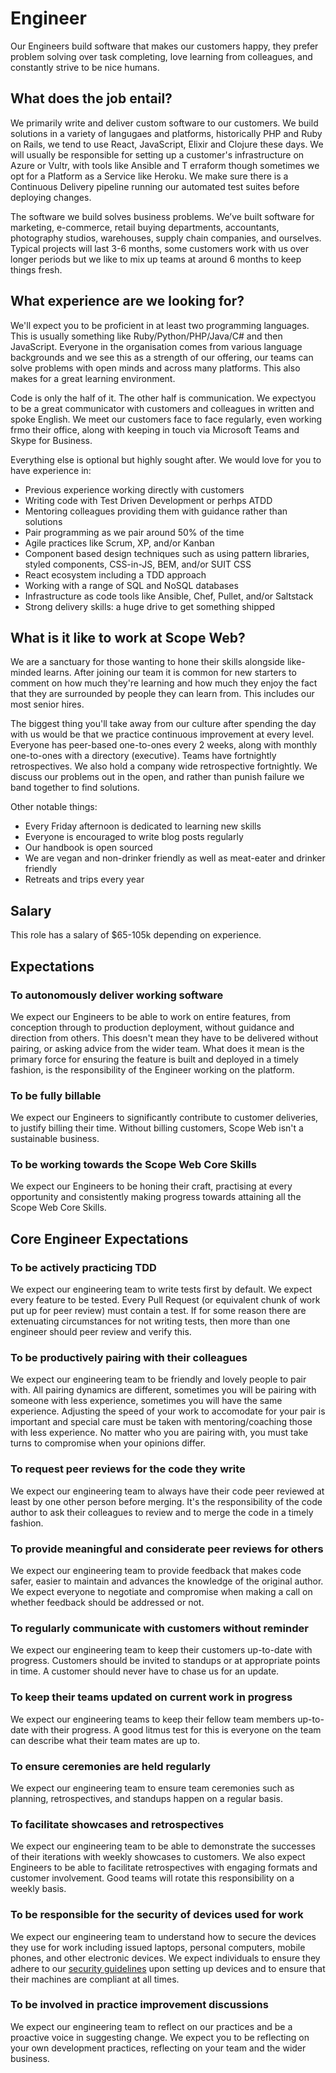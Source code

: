 # Engineer

Our Engineers build software that makes our customers happy, they prefer problem solving over task completing, love learning from colleagues, and constantly strive to be nice humans.

## What does the job entail?

We primarily write and deliver custom software to our customers. We build solutions in a variety of langugaes and platforms, historically PHP and Ruby on Rails, we tend to use React, JavaScript, Elixir and Clojure these days. We will usually be responsible for setting up a customer's infrastructure on Azure or Vultr, with tools like Ansible and T erraform though sometimes we opt for a Platform as a Service like Heroku. We make sure there is a Continuous Delivery pipeline running our automated test suites before deploying changes.

The software we build solves business problems. We’ve built software for marketing, e-commerce, retail buying departments, accountants, photography studios, warehouses, supply chain companies, and ourselves. Typical projects will last 3-6 months, some customers work with us over longer periods but we like to mix up teams at around 6 months to keep things fresh.

## What experience are we looking for?

We'll expect you to be proficient in at least two programming languages. This is usually something like Ruby/Python/PHP/Java/C# and then JavaScript. Everyone in the organisation comes from various language backgrounds and we see this as a strength of our offering, our teams can solve problems with open minds and across many platforms. This also makes for a great learning environment.

Code is only the half of it. The other half is communication. We expectyou to be a great communicator with customers and colleagues in written and spoke English. We meet our customers face to face regularly, even working frmo their office, along with keeping in touch via Microsoft Teams and Skype for Business.

Everything else is optional but highly sought after. We would love for you to have experience in:

- Previous experience working directly with customers
- Writing code with Test Driven Development or perhps ATDD
- Mentoring colleagues providing them with guidance rather than solutions
- Pair programming as we pair around 50% of the time
- Agile practices like Scrum, XP, and/or Kanban
- Component based design techniques such as using pattern libraries, styled components, CSS-in-JS, BEM, and/or SUIT CSS
- React ecosystem including a TDD approach
- Working with a range of SQL and NoSQL databases
- Infrastructure as code tools like Ansible, Chef, Pullet, and/or Saltstack
- Strong delivery skills: a huge drive to get something shipped

## What is it like to work at Scope Web?

We are a sanctuary for those wanting to hone their skills alongside like-minded learns. After joining our team it is common for new starters to comment on how much they're learning and how much they enjoy the fact that they are surrounded by people they can learn from. This includes our most senior hires.

The biggest thing you'll take away from our culture after spending the day with us would be that we practice continuous improvement at every level. Everyone has peer-based one-to-ones every 2 weeks, along with monthly one-to-ones with a directory (executive). Teams have fortnightly retrospectives. We also hold a company wide retrospective fortnightly. We discuss our problems out in the open, and rather than punish failure we band together to find solutions.

Other notable things:

- Every Friday afternoon is dedicated to learning new skills
- Everyone is encouraged to write blog posts regularly
- Our handbook is open sourced
- We are vegan and non-drinker friendly as well as meat-eater and drinker friendly
- Retreats and trips every year

## Salary

This role has a salary of $65-105k depending on experience.

## Expectations

### To autonomously deliver working software

We expect our Engineers to be able to work on entire features, from conception through to production deployment, without guidance and direction from others. This doesn't mean they have to be delivered without pairing, or asking advice from the wider team. What does it mean is the primary force for ensuring the feature is built and deployed in a timely fashion, is the responsibility of the Engineer working on the platform.

### To be fully billable

We expect our Engineers to significantly contribute to customer deliveries, to justify billing their time. Without billing customers, Scope Web isn't a sustainable business.

### To be working towards the Scope Web Core Skills

We expect our Engineers to be honing their craft, practising at every opportunity and consistently making progress towards attaining all the Scope Web Core Skills.

## Core Engineer Expectations

### To be actively practicing TDD

We expect our engineering team to write tests first by default. We expect every feature to be tested. Every Pull Request (or equivalent chunk of work put up for peer review) must contain a test. If for some reason there are extenuating circumstances for not writing tests, then more than one engineer should peer review and verify this.

### To be productively pairing with their colleagues

We expect our engineering team to be friendly and lovely people to pair with. All pairing dynamics are different, sometimes you will be pairing with someone with less experience, sometimes you will have the same experience. Adjusting the speed of your work to accomodate for your pair is important and special care must be taken with mentoring/coaching those with less experience. No matter who you are pairing with, you must take turns to compromise when your opinions differ.

### To request peer reviews for the code they write

We expect our engineering team to always have their code peer reviewed at least by one other person before merging. It's the responsibility of the code author to ask their colleagues to review and to merge the code in a timely fashion.

### To provide meaningful and considerate peer reviews for others

We expect our engineering team to provide feedback that makes code safer, easier to maintain and advances the knowledge of the original author. We expect everyone to negotiate and compromise when making a call on whether feedback should be addressed or not.

### To regularly communicate with customers without reminder

We expect our engineering team to keep their customers up-to-date with progress. Customers should be invited to standups or at appropriate points in time. A customer should never have to chase us for an update.

### To keep their teams updated on current work in progress

We expect our engineering teams to keep their fellow team members up-to-date with their progress. A good litmus test for this is everyone on the team can describe what their team mates are up to.

### To ensure ceremonies are held regularly

We expect our engineering team to ensure team ceremonies such as planning, retrospectives, and standups happen on a regular basis.

### To facilitate showcases and retrospectives

We expect our engineering team to be able to demonstrate the successes of their iterations with weekly showcases to customers. We also expect Engineers to be able to facilitate retrospectives with engaging formats and customer involvement. Good teams will rotate this responsibility on a weekly basis.

### To be responsible for the security of devices used for work

We expect our engineering team to understand how to secure the devices they use for work including issued laptops, personal computers, mobile phones, and other electronic devices. We expect individuals to ensure they adhere to our [security guidelines](https://github.com/scopeweb/handbook/blob/master/guides/security/protect_the_company.md) upon setting up devices and to ensure that their machines are compliant at all times.

### To be involved in practice improvement discussions

We expect our engineering team to reflect on our practices and be a proactive voice in suggesting change. We expect you to be reflecting on your own development practices, reflecting on your team and the wider business.